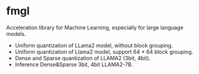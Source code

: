 # fmgl
Acceleration library for Machine Learning, especially for large language models.


* Uniform quantization of LLama2 model, without block grouping.
* Uniform quantization of Llama2 model, support 64 * 64 block grouping.
* Dense and Sparse quantization of LLAMA2 (3bit, 4bit).
* Inference Dense&Sparse 3bit, 4bit LLAMA2-7B.
